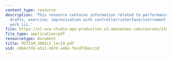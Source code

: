 ```yaml
---
content_type: resource
description: 'This resource contains information related to performance frameworks
  drafts, exercise: improvisation with controller/interface/instrument design 1, and
  work iii.'
file: https://ol-ocw-studio-app-production.s3.amazonaws.com/courses/21m-380-music-and-technology-live-electronics-performance-practices-spring-2011/c8b4c7d4a512b67da46efecdf26acc1d_MIT21M_380S11_lec19.pdf
file_type: application/pdf
resourcetype: Document
title: MIT21M_380S11_lec19.pdf
uid: c8b4c7d4-a512-b67d-a46e-fecdf26acc1d
---
```

